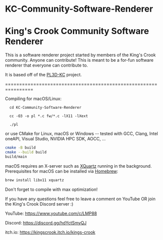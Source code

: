 # KC-Community-Software-Renderer
King's Crook Community Software Renderer
================================================================

This is a software renderer project started by members of the King's Crook community.
Anyone can contribute! This is meant to be a for-fun software renderer that everyone can contribute to.

It is based off of the [PL3D-KC](https://github.com/LMP88959/PL3D-KC) project.

================================================================

Compiling for macOS/Linux:
```
  cd KC-Community-Software-Renderer

  cc -O3 -o pl *.c fw/*.c -lX11 -lXext

  ./pl
```

or use CMake for Linux, macOS or Windows -- tested with GCC, Clang, Intel oneAPI, Visual Studio, NVIDIA HPC SDK, AOCC, ...

```sh
cmake -B build
cmake --build build
build/main
```

macOS requires an X-server such as [XQuartz](https://www.xquartz.org/) running in the background.
Prerequisites for macOS can be installed via [Homebrew](https://brew.sh):

```sh
brew install libx11 xquartz
```

Don't forget to compile with max optimization!

If you have any questions feel free to leave a comment on YouTube OR
join the King's Crook Discord server :)

YouTube: https://www.youtube.com/c/LMP88

Discord: https://discord.gg/hdYctSmyQJ

itch.io: https://kingscrook.itch.io/kings-crook
